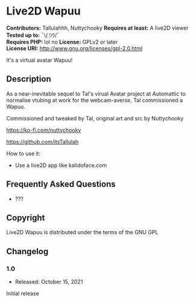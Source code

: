 # Live2D Wapuu

**Contributors:** Tallulahhh, Nuttychooky
**Requires at least:** A live2D viewer
**Tested up to:**  ¯\\_(ツ)_/¯  
**Requires PHP:** lol no
**License:** GPLv2 or later  
**License URI:** http://www.gnu.org/licenses/gpl-2.0.html  

It's a virtual avatar Wapuu!

## Description

As a near-inevitable sequel to Tal's virual Avatar project at Automattic to normalise vtubing at work for the webcam-averse, Tal commissioned a Wapuu.

Commissioned and tweaked by Tal, original art and src by Nuttychooky

https://ko-fi.com/nuttychooky

https://github.com/itsTallulah

How to use it:

*   Use a live2D app like kalidoface.com


## Frequently Asked Questions

* ???


## Copyright

Live2D Wapuu is distributed under the terms of the GNU GPL

## Changelog

### 1.0
* Released: October 15, 2021

Initial release